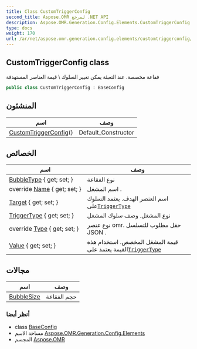 ```yaml
---
title: Class CustomTriggerConfig
second_title: Aspose.OMR لمرجع .NET API
description: Aspose.OMR.Generation.Config.Elements.CustomTriggerConfig فصل. فقاعة مخصصة. عند التعبئة يمكن تغيير السلوك  قيمة العناصر المستهدفة
type: docs
weight: 170
url: /ar/net/aspose.omr.generation.config.elements/customtriggerconfig/
---
```

## CustomTriggerConfig class

فقاعة مخصصة. عند التعبئة يمكن تغيير السلوك \ قيمة العناصر المستهدفة

```csharp
public class CustomTriggerConfig : BaseConfig
```

## المنشئون

| اسم | وصف |
| --- | --- |
| [CustomTriggerConfig](customtriggerconfig/)() | Default_Constructor |

## الخصائص

| اسم | وصف |
| --- | --- |
| [BubbleType](../../aspose.omr.generation.config.elements/customtriggerconfig/bubbletype/) { get; set; } | نوع الفقاعة |
| override [Name](../../aspose.omr.generation.config.elements/customtriggerconfig/name/) { get; set; } | اسم المشغل . |
| [Target](../../aspose.omr.generation.config.elements/customtriggerconfig/target/) { get; set; } | اسم العنصر الهدف. يعتمد السلوك على[`TriggerType`](./triggertype/) |
| [TriggerType](../../aspose.omr.generation.config.elements/customtriggerconfig/triggertype/) { get; set; } | نوع المشغل. وصف سلوك المشغل |
| override [Type](../../aspose.omr.generation.config.elements/customtriggerconfig/type/) { get; set; } | نوع عنصر omr. حقل مطلوب للتسلسل JSON . |
| [Value](../../aspose.omr.generation.config.elements/customtriggerconfig/value/) { get; set; } | قيمة المشغل المخصص. استخدام هذه القيمة يعتمد على[`TriggerType`](./triggertype/) |

## مجالات

| اسم | وصف |
| --- | --- |
| [BubbleSize](../../aspose.omr.generation.config.elements/customtriggerconfig/bubblesize/) | حجم الفقاعة |

### أنظر أيضا

* class [BaseConfig](../../aspose.omr.generation.config/baseconfig/)
* مساحة الاسم [Aspose.OMR.Generation.Config.Elements](../../aspose.omr.generation.config.elements/)
* المجسم [Aspose.OMR](../../)


